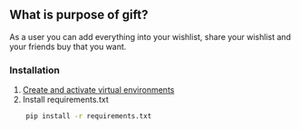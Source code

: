 ## What is purpose of gift?
As a user you can add everything into your wishlist, share your wishlist and your friends buy that you want.

### Installation
1. <a href="https://docs.python.org/3/tutorial/venv.html ">Create and activate virtual environments</a>
2. Install requirements.txt
```sh
    pip install -r requirements.txt
   ```

